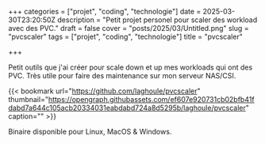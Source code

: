 +++
categories = ["projet", "coding", "technologie"]
date = 2025-03-30T23:20:50Z
description = "Petit projet personel pour scaler des workload avec des PVC."
draft = false
cover = "posts/2025/03/Untitled.png"
slug = "pvcscaler"
tags = ["projet", "coding", "technologie"]
title = "pvcscaler"

+++

Petit outils que j'ai créer pour scale down et up mes workloads qui ont des PVC. Très utile pour faire des maintenance sur mon serveur NAS/CSI.

{{< bookmark url="https://github.com/laghoule/pvcscaler" thumbnail="https://opengraph.githubassets.com/ef607e920731cb02bfb41fdabd7a644c105acb20334031eabdabd724a8d5295b/laghoule/pvcscaler" caption="" >}}

Binaire disponible pour Linux, MacOS & Windows.
